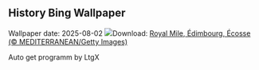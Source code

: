 ## History Bing Wallpaper
Wallpaper date: 2025-08-02
![](https://www.bing.com/th?id=OHR.EdinburghFringe_FR-CA9015362878_UHD.jpg&w=1000)Download: [Royal Mile, Édimbourg, Écosse (© MEDITERRANEAN/Getty Images)](https://www.bing.com/th?id=OHR.EdinburghFringe_FR-CA9015362878_UHD.jpg)

Auto get programm by LtgX
